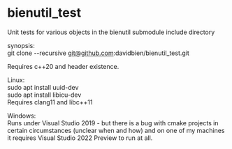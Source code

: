 # bienutil_test
Unit tests for various objects in the bienutil submodule include directory

synopsis:  
git clone --recursive git@github.com:davidbien/bienutil_test.git

Requires c++20 and <compare> header existence.

Linux:  
sudo apt install uuid-dev  
sudo apt install libicu-dev  
Requires clang11 and libc++11  

Windows:  
Runs under Visual Studio 2019 - but there is a bug with cmake projects in certain circumstances (unclear when and how) and on one of my machines it requires Visual Studio 2022 Preview to run at all.


